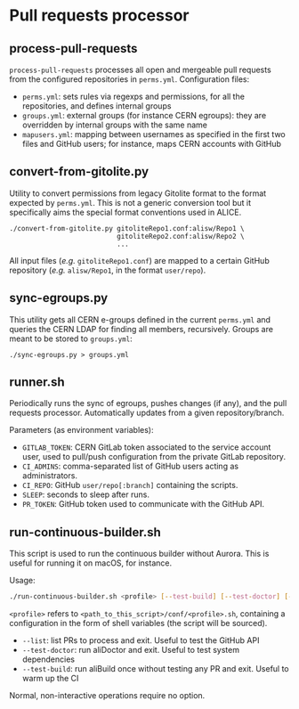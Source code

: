 Pull requests processor
=======================

process-pull-requests
---------------------

`process-pull-requests` processes all open and mergeable pull requests from the
configured repositories in `perms.yml`. Configuration files:

* `perms.yml`: sets rules via regexps and permissions, for all the repositories,
  and defines internal groups
* `groups.yml`: external groups (for instance CERN egroups): they are overridden
  by internal groups with the same name
* `mapusers.yml`: mapping between usernames as specified in the first two files
  and GitHub users; for instance, maps CERN accounts with GitHub


convert-from-gitolite.py
------------------------

Utility to convert permissions from legacy Gitolite format to the format
expected by `perms.yml`. This is not a generic conversion tool but it
specifically aims the special format conventions used in ALICE.

    ./convert-from-gitolite.py gitoliteRepo1.conf:alisw/Repo1 \
                               gitoliteRepo2.conf:alisw/Repo2 \
                               ...

All input files (_e.g._ `gitoliteRepo1.conf`) are mapped to a certain GitHub
repository (_e.g._ `alisw/Repo1`, in the format `user/repo`).


sync-egroups.py
---------------

This utility gets all CERN e-groups defined in the current `perms.yml` and
queries the CERN LDAP for finding all members, recursively. Groups are meant to
be stored to `groups.yml`:

    ./sync-egroups.py > groups.yml


runner.sh
---------
Periodically runs the sync of egroups, pushes changes (if any), and the pull
requests processor. Automatically updates from a given repository/branch.

Parameters (as environment variables):

* `GITLAB_TOKEN`: CERN GitLab token associated to the service account user, used
  to pull/push configuration from the private GitLab repository.
* `CI_ADMINS`: comma-separated list of GitHub users acting as administrators.
* `CI_REPO`: GitHub `user/repo[:branch]` containing the scripts.
* `SLEEP`: seconds to sleep after runs.
* `PR_TOKEN`: GitHub token used to communicate with the GitHub API.


run-continuous-builder.sh
-------------------------
This script is used to run the continuous builder without Aurora. This is useful for running it on
macOS, for instance.

Usage:

```bash
./run-continuous-builder.sh <profile> [--test-build] [--test-doctor] [--list]
```

`<profile>` refers to `<path_to_this_script>/conf/<profile>.sh`, containing a configuration in the
form of shell variables (the script will be sourced).

* `--list`: list PRs to process and exit. Useful to test the GitHub API
* `--test-doctor`: run aliDoctor and exit. Useful to test system dependencies
* `--test-build`: run aliBuild once without testing any PR and exit. Useful to warm up the CI

Normal, non-interactive operations require no option.
